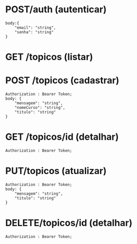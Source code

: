 
# POST/auth (autenticar)
    body:{
        "email": "string",
        "senha": "string"
    }

# GET /topicos (listar)

# POST /topicos (cadastrar)
    Authorization : Bearer Token;
    body: {
        "mensagem": "string",
        "nomeCurso": "string",
        "titulo": "string"
    }

# GET /topicos/id (detalhar)
    Authorization : Bearer Token;

# PUT/topicos (atualizar)
    Authorization : Bearer Token;
    body: {
        "mensagem": "string",
        "titulo": "string"
    }

# DELETE/topicos/id (detalhar)
    Authorization : Bearer Token;

   


